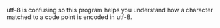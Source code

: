 utf-8 is confusing so this program helps you understand how a character matched to a code point is encoded in utf-8.
